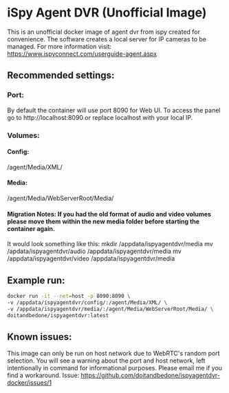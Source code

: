 # iSpy Agent DVR (Unofficial Image)
This is an unofficial docker image of agent dvr from ispy created for convenience. The software creates a local server for IP cameras to be managed. For more information visit:
https://www.ispyconnect.com/userguide-agent.aspx

## Recommended settings:
### Port:
By default the container will use port 8090 for Web UI. To access the panel go to http://localhost:8090 or replace localhost with your local IP.
### Volumes:
#### Config: 
/agent/Media/XML/
#### Media: 
/agent/Media/WebServerRoot/Media/

#### Migration Notes: If you had the old format of audio and video volumes please move them within the new media folder before starting the container again.
It would look something like this:
mkdir /appdata/ispyagentdvr/media
mv /apdata/ispyagentdvr/audio /appdata/ispyagentdvr/media
mv /appdata/ispyagentdvr/video /appdata/ispyagentdvr/media

## Example run:
```bash
docker run -it --net=host -p 8090:8090 \
-v /appdata/ispyagentdvr/config/:/agent/Media/XML/ \
-v /appdata/ispyagentdvr/media/:/agent/Media/WebServerRoot/Media/ \
doitandbedone/ispyagentdvr:latest
```
## Known issues:
This image can only be run on host network due to WebRTC's random port selection. You will see a warning about the port and host network, left intentionally in command for informational purposes. Please email me if you find a workaround. Issue: 
https://github.com/doitandbedone/ispyagentdvr-docker/issues/1
